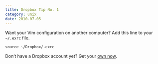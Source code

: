 ```yaml
---
title: Dropbox Tip No. 1
category: unix
date: 2010-07-05
---
```


Want your Vim configuration on another computer? Add this line to your `~/.exrc` file.

    source ~/Dropbox/.exrc

Don’t have a Dropbox account yet? Get your [own now](https://www.dropbox.com/referrals/NTQ3MDYyNDY5).
